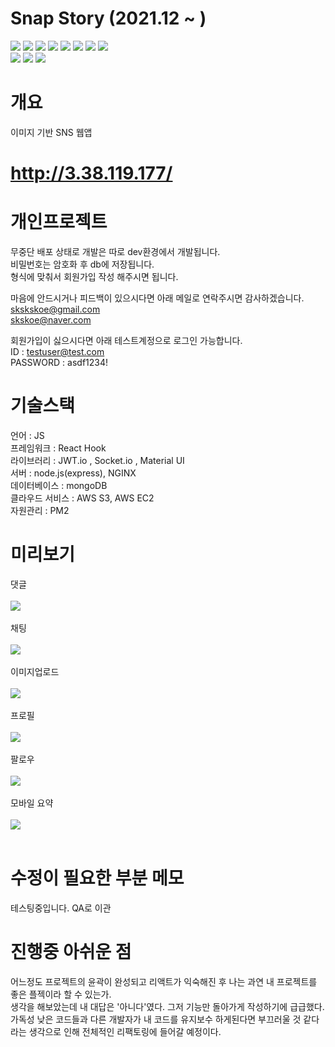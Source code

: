 # Snap Story (2021.12 ~ )

<img src="https://img.shields.io/badge/react-%2320232a.svg?style=for-the-badge&logo=react&logoColor=%2361DAFB"/> <img src="https://img.shields.io/badge/redux-%23593d88.svg?style=for-the-badge&logo=redux&logoColor=white"/>
<img src="https://img.shields.io/badge/AWS-%23FF9900.svg?style=for-the-badge&logo=amazon-aws&logoColor=white"/>
<img src="https://img.shields.io/badge/MongoDB-%234ea94b.svg?style=for-the-badge&logo=mongodb&logoColor=white"/>
<img src="https://img.shields.io/badge/node.js-6DA55F?style=for-the-badge&logo=node.js&logoColor=white"/>
<img src="https://img.shields.io/badge/MUI-%230081CB.svg?style=for-the-badge&logo=mui&logoColor=white"/>
<img src="https://img.shields.io/badge/Socket.io-black?style=for-the-badge&logo=socket.io&badgeColor=010101"/>
<img src="https://img.shields.io/badge/JWT-black?style=for-the-badge&logo=JSON%20web%20tokens"/><br>
<img src="https://img.shields.io/badge/Amazon S3-569A31?style=for-the-badge&logo=Amazon-S3&logoColor=white"/>
<img src="https://img.shields.io/badge/NGINX-009639?style=for-the-badge&logo=NGINX&logoColor=white"/>
<img src="https://img.shields.io/badge/JavaScript-F7DF1E?style=for-the-badge&logo=JavaScript&logoColor=white"/>

# 개요

이미지 기반 SNS 웹앱 

# http://3.38.119.177/

# 개인프로젝트

무중단 배포 상태로 개발은 따로 dev환경에서 개발됩니다.<br>
비밀번호는 암호화 후 db에 저장됩니다. <br>
형식에 맞춰서 회원가입 작성 해주시면 됩니다. <br>

마음에 안드시거나 피드백이 있으시다면 아래 메일로 연락주시면 감사하겠습니다.<br>
skskskoe@gmail.com<br>
skskoe@naver.com<br>

회원가입이 싫으시다면 아래 테스트계정으로 로그인 가능합니다. <br>
ID : testuser@test.com<br>PASSWORD : asdf1234!<br>

# 기술스택

언어 : JS <br>
프레임워크 : React Hook<br>
라이브러리 : JWT.io , Socket.io , Material UI<br>
서버 : node.js(express), NGINX<br>
데이터베이스 : mongoDB<br>
클라우드 서비스 : AWS S3, AWS EC2<br>
자원관리 : PM2<br>

# 미리보기

댓글<br><br><img src="https://user-images.githubusercontent.com/65318601/167687114-8fdc6b0b-aed4-4708-9958-a45178a74829.gif"/><br><br>
채팅<br><br><img src="https://user-images.githubusercontent.com/65318601/167687287-61a5f448-db8b-4850-87e9-b3eb4508859f.gif"/><br><br>
이미지업로드<br><br><img src="https://user-images.githubusercontent.com/65318601/167687298-e369ac70-cbcf-4be0-a194-fbf467b468f0.gif"/><br><br>
프로필<br><br><img src="https://user-images.githubusercontent.com/65318601/167687312-d1e1ff95-6ce4-419e-89a0-07faa9ce1c3c.gif"/><br><br>
팔로우<br><br><img src="https://user-images.githubusercontent.com/65318601/167690788-6aca9629-7944-42a0-9e5e-acb93e961ff7.gif"/><br><br>
모바일 요약 <br><br><img src="https://user-images.githubusercontent.com/65318601/167691373-6775adc5-c208-4edb-83ef-b2c8fd41954d.gif"/><br><br>

# 수정이 필요한 부분 메모

테스팅중입니다. QA로 이관

 
# 진행중 아쉬운 점<br>

어느정도 프로젝트의 윤곽이 완성되고 리액트가 익숙해진 후 나는 과연 내 프로젝트를 좋은 플젝이라 할 수 있는가. <br>
생각을 해보았는데 내 대답은 '아니다'였다. 그저 기능만 돌아가게 작성하기에 급급했다. <br>
가독성 낮은 코드들과 다른 개발자가 내 코드를 유지보수 하게된다면 부끄러울 것 같다 <br>
라는 생각으로 인해 전체적인 리팩토링에 들어갈 예정이다.



